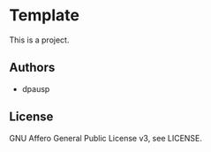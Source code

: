 # Template

This is a project.

## Authors

* dpausp

## License

GNU Affero General Public License v3, see LICENSE.
